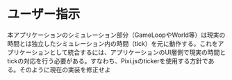 # ユーザー指示

本アプリケーションのシミュレーション部分（GameLoopやWorld等）は現実の時間とは独立したシミュレーション内の時間（tick）を元に動作する。これをアプリケーションとして統合するには、アプリケーションのUI層側で現実の時間とtickの対応を行う必要がある。すなわち、Pixi.jsのtickerを使用する方針である。そのように現在の実装を修正せよ
